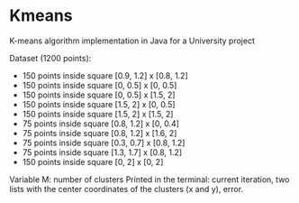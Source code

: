 # Kmeans
K-means algorithm implementation in Java for a University project

Dataset (1200 points):
* 150 points inside square [0.9, 1.2] x [0.8, 1.2]
* 150 points inside square [0, 0.5] x [0, 0.5]
* 150 points inside square [0, 0.5] x [1.5, 2]
* 150 points inside square [1.5, 2] x [0, 0.5]
* 150 points inside square [1.5, 2] x [1.5, 2]
* 75 points inside square [0.8, 1.2] x [0, 0.4]
* 75 points inside square [0.8, 1.2] x [1.6, 2]
* 75 points inside square [0.3, 0.7] x [0.8, 1.2]
* 75 points inside square [1.3, 1.7] x [0.8, 1.2]
* 150 points inside square [0, 2] x [0, 2]

Variable M: number of clusters
Printed in the terminal: current iteration, two lists with the center coordinates of the clusters (x and y), error.
